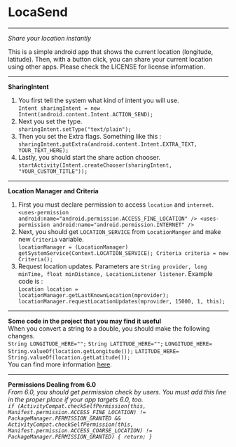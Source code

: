LocaSend
===========
---
*Share your location instantly*

This is a simple android app that shows the current location (longitude, latitude). Then, with a button click, you can share your current location using other apps. Please check the LICENSE for license information.

---

**SharingIntent**
1. You first tell the system what kind of intent you will use.   
`Intent sharingIntent = new Intent(android.content.Intent.ACTION_SEND);`
2. Next you set the type.    
`sharingIntent.setType("text/plain");`
3. Then you set the Extra flags. Something like this :    
`sharingIntent.putExtra(android.content.Intent.EXTRA_TEXT, YOUR_TEXT_HERE);`
4. Lastly, you should start the share action chooser.    
`startActivity(Intent.createChooser(sharingIntent, "YOUR_CUSTOM_TITLE"));`

---
**Location Manager and Criteria**
1. First you must declare permission to access `location` and `internet`.   
`<uses-permission android:name="android.permission.ACCESS_FINE_LOCATION" />
<uses-permission android:name="android.permission.INTERNET" />`
2. Next, you should get `LOCATION_SERVICE` from `LocationManger` and make new `Criteria` variable.   
`locationManager = (LocationManager) getSystemService(Context.LOCATION_SERVICE);
Criteria criteria = new Criteria();`
3. Request location updates. Parameters are `String provider, long minTime, float minDistance, LocationListener listener`.
Example code is :   
`Location location = locationManager.getLastKnownLocation(mprovider);
locationManager.requestLocationUpdates(mprovider, 15000, 1, this);`

---
**Some code in the project that you may find it useful**  
When you convert a string to a double, you should make the following changes.   
`String LONGITUDE_HERE="";`
`String LATITUDE_HERE="";`
`LONGITUDE_HERE= String.valueOf(location.getLongitude());`
`LATITUDE_HERE= String.valueOf(location.getLatitude());`  
You can find more information [here](http://stackoverflow.com/questions/43674075/set-text-retreived-by-location-manager-inside-sharingintent-extra/).

---
**Permissions Dealing from 6.0**  
*From 6.0, you should get permission check by users. You must add this line in the proper place if your app targets 6.0, too.*  
*`if (ActivityCompat.checkSelfPermission(this, Manifest.permission.ACCESS_FINE_LOCATION) != PackageManager.PERMISSION_GRANTED && ActivityCompat.checkSelfPermission(this, Manifest.permission.ACCESS_COARSE_LOCATION) != PackageManager.PERMISSION_GRANTED) { return; }`*

